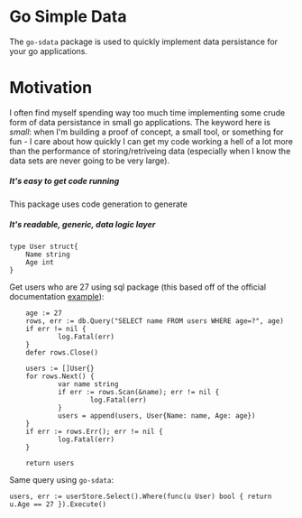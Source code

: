 # Go Simple Data
The `go-sdata` package is used to quickly implement data persistance for your go applications.

# Motivation
I often find myself spending way too much time implementing some crude form of data persistance in small go applications. The keyword here is _small_: when I'm building a proof of concept, a small tool, or something for fun - I care about how quickly I can get my code working a hell of a lot more than the performance of storing/retriveing data (especially when I know the data sets are never going to be very large).

##### It's easy to get code running
This package uses code generation to generate 

##### It's readable, generic, data logic layer
```
type User struct{
    Name string
    Age int
}
```

Get users who are 27 using sql package 
(this based off of the official documentation [example](https://golang.org/pkg/database/sql/#example_DB_Query)):
```
    age := 27
    rows, err := db.Query("SELECT name FROM users WHERE age=?", age)
    if err != nil {
            log.Fatal(err)
    }
    defer rows.Close()
    
    users := []User{}
    for rows.Next() {
            var name string
            if err := rows.Scan(&name); err != nil {
                    log.Fatal(err)
            }
            users = append(users, User{Name: name, Age: age})
    }
    if err := rows.Err(); err != nil {
            log.Fatal(err)
    }
    
    return users
```

Same query using `go-sdata`:
```
users, err := userStore.Select().Where(func(u User) bool { return u.Age == 27 }).Execute()
```

